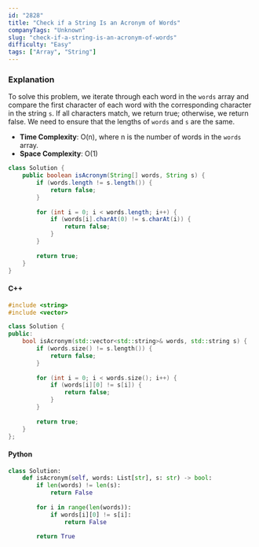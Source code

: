 ```yaml
---
id: "2828"
title: "Check if a String Is an Acronym of Words"
companyTags: "Unknown"
slug: "check-if-a-string-is-an-acronym-of-words"
difficulty: "Easy"
tags: ["Array", "String"]
---
```


### Explanation

To solve this problem, we iterate through each word in the `words` array and compare the first character of each word with the corresponding character in the string `s`. If all characters match, we return true; otherwise, we return false. We need to ensure that the lengths of `words` and `s` are the same.

- **Time Complexity**: O(n), where n is the number of words in the `words` array.
- **Space Complexity**: O(1)

```java
class Solution {
    public boolean isAcronym(String[] words, String s) {
        if (words.length != s.length()) {
            return false;
        }
        
        for (int i = 0; i < words.length; i++) {
            if (words[i].charAt(0) != s.charAt(i)) {
                return false;
            }
        }
        
        return true;
    }
}
```

#### C++
```cpp
#include <string>
#include <vector>

class Solution {
public:
    bool isAcronym(std::vector<std::string>& words, std::string s) {
        if (words.size() != s.length()) {
            return false;
        }
        
        for (int i = 0; i < words.size(); i++) {
            if (words[i][0] != s[i]) {
                return false;
            }
        }
        
        return true;
    }
};
```

#### Python
```python
class Solution:
    def isAcronym(self, words: List[str], s: str) -> bool:
        if len(words) != len(s):
            return False
        
        for i in range(len(words)):
            if words[i][0] != s[i]:
                return False
        
        return True
```